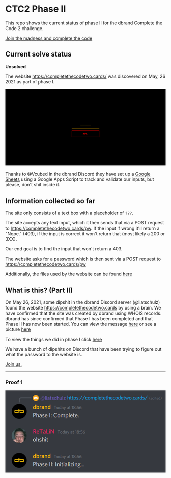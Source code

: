 # CTC2 Phase II

This repo shows the current status of phase II for the dbrand Complete the Code 2 challenge.

[Join the madness and complete the code](https://discord.gg/dbrand)

## Current solve status
**Unsolved**

The website https://completethecodetwo.cards/ was discovered on May, 26 2021 as part of phase I.

![WebsiteIMG](website.png)

Thanks to @Vcubed in the dbrand Discord they have set up a [Google Sheets](https://docs.google.com/spreadsheets/d/1ubfE2XXKmXK1Uws72nwHLYBd_mEdxlCOOoOuhlWRCD0/edit) using a Google Apps Script to track and validate our inputs, but please, don't shit inside it. 

## Information collected so far

The site only consists of a text box with a placeholder of `???`.

The site accepts any text input, which it then sends that via a POST request to https://completethecodetwo.cards/pw. If the input if wrong it'll return a "Nope." (403), if the input is correct it won't return that (most likely a 200 or 3XX).

Our end goal is to find the input that won't return a 403.

The website asks for a password which is then sent via a POST request to https://completethecodetwo.cards/pw

Additionally, the files used by the website can be found [here](https://github.com/Complete-the-Code/ctc2-phase-2/tree/master/page-files/)

## What is this? (Part II)

On May 26, 2021, some dipshit in the dbrand Discord server (@liatschulz) found the website https://completethecodetwo.cards by using a brain. We have confirmed that the site was created by dbrand using WHOIS records. dbrand has since confirmed that Phase I has been completed and that Phase II has now been started. You can view the message [here](https://discord.com/channels/520021794380447745/832309320934621234/847171349113471046) or see a picture [here](#proof-1)

To view the things we did in phase I click [here](http://phase1.completethecode.com/)

We have a bunch of dipshits on Discord that have been trying to figure out what the password to the website is.

[Join us.](https://discord.gg/dbrand)

---

### Proof 1
![proof 1](proofs/1.png)
